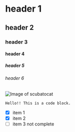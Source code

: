 # header 1
## header 2
### header 3
#### header 4
##### header 5
###### header 6

![Image of scubatocat](https://octodex.github.com/images/scubatocat.png)

```
Hello!! This is a code block.
```

- [x] item 1
- [x] item 2
- [ ] item 3 not complete 
